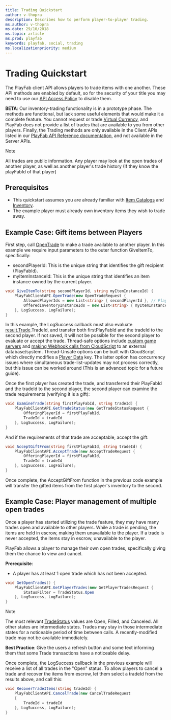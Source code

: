 ```yaml
---
title: Trading Quickstart
author: v-thopra
description: Describes how to perform player-to-player trading.
ms.author: v-thopra
ms.date: 29/10/2018
ms.topic: article
ms.prod: playfab
keywords: playfab, social, trading
ms.localizationpriority: medium
---
```


# Trading Quickstart

The PlayFab client API allows players to trade items with one another. These API methods are enabled by default, so for the security of your title you may need to use our [API Access Policy](../../config/gamemanager/api-access-policy.md) to disable them.

**BETA**: Our inventory-trading functionality is in a prototype phase. The methods are functional, but lack some useful elements that would make it a complete feature. You cannot request or trade [Virtual Currency](../../commerce/economy/currencies.md), and PlayFab does not provide a list of trades that are available to you from other players. Finally, the Trading methods are only available in the Client APIs listed in our [PlayFab API Reference documentation](../../../api-references/index.md), and not available in the Server APIs.

> [!NOTE]
> All trades are public information. Any player may look at the open trades of another player, as well as another player's trade history (If they know the playFabId of that player)

## Prerequisites

- This quickstart assumes you are already familiar with [Item Catalogs](../../commerce/items/catalogs.md) and [Inventory](../../data/playerdata/player-inventory.md).
- The example player must already own inventory items they wish to trade away.

## Example Case: Gift items between Players

First step, call [OpenTrade](xref:titleid.playfabapi.com.client.trading.opentrade) to make a trade available to another player. In this example we require input parameters to the outer function GiveItemTo, specifically:

- secondPlayerId: This is the unique string that identifies the gift recipient (PlayFabId).
- myItemInstanceId: This is the unique string that identifies an item instance owned by the current player.

```csharp
void GiveItemTo(string secondPlayerId, string myItemInstanceId) {
    PlayFabClientAPI.OpenTrade(new OpenTradeRequest {
        AllowedPlayerIds = new List<string> { secondPlayerId }, // PlayFab ID for the friend who will recieve your gift
        OfferedInventoryInstanceIds = new List<string> { myItemInstanceId } // The item instanceId fetched from GetUserInventory()
    }, LogSuccess, LogFailure);
}
```

In this example, the LogSuccess callback must also evaluate [result.Trade](xref:titleid.playfabapi.com.client.trading.opentrade#tradeinfo).TradeId, and transfer both firstPlayFabId and the tradeId to the second player. If not saved, it will not be possible for the second player to evaluate or accept the trade. Thread-safe options include [custom game servers](../../multiplayer/compute/custom-game-servers.md) and [making Webhook calls from CloudScript](../../automation/cloudscript/making-webhook-calls-from-cloudscript.md) to an external database/system. Thread-Unsafe options can be built with CloudScript which directly modifies a [Player Data](../../data/playerdata/player-data-quickstart.md) key. The latter option has concurrency issues where simultaneous trade-list-updates may not process correctly, but this issue can be worked around (This is an advanced topic for a future guide).

Once the first player has created the trade, and transferred their PlayFabId and the tradeId to the second player, the second player can examine the trade requirements (verifying it is a gift):

```csharp
void ExamineTrade(string firstPlayFabId, string tradeId) {
    PlayFabClientAPI.GetTradeStatus(new GetTradeStatusRequest {
        OfferingPlayerId = firstPlayFabId,
        TradeId = tradeId
    }, LogSuccess, LogFailure);
}
```

And if the requirements of that trade are acceptable, accept the gift:

```csharp
void AcceptGiftFrom(string firstPlayFabId, string tradeId) {
    PlayFabClientAPI.AcceptTrade(new AcceptTradeRequest {
        OfferingPlayerId = firstPlayFabId,
        TradeId = tradeId
    }, LogSuccess, LogFailure);
}
```

Once complete, the AcceptGiftFrom function in the previous code example will transfer the gifted items from the first player's inventory to the second.

## Example Case: Player management of multiple open trades

Once a player has started utilizing the trade feature, they may have many trades open and available to other players. While a trade is pending, the items are held in escrow, making them unavailable to the player. If a trade is never accepted, the items stay in escrow, unavailable to the player.

PlayFab allows a player to manage their own open trades, specifically giving them the chance to view and cancel.

**Prerequisite**:

- A player has at least 1 open trade which has not been accepted.

```csharp
void GetOpenTrades() {
    PlayFabClientAPI.GetPlayerTrades(new GetPlayerTradesRequest {
        StatusFilter = TradeStatus.Open
    }, LogSuccess, LogFailure);
}
```

> [!NOTE]
> The most relevant [TradeStatus](xref:titleid.playfabapi.com.client.trading.getplayertrades#tradestatus) values are Open, Filled, and Canceled. All other states are intermediate states. Trades may stay in those intermediate states for a noticeable period of time between calls. A recently-modified trade may not be available immediately.

**Best Practice**: Give the users a refresh button and some text informing them that some Trade transactions have a noticeable delay.

Once complete, the LogSuccess callback in the previous example will receive a list of all trades in the "Open" status. To allow players to cancel a trade and recover the items from escrow, let them select a tradeId from the results above, and call this:

```csharp
void RecoverTradeItems(string tradeId) {
    PlayFabClientAPI.CancelTrade(new CancelTradeRequest
    {
        TradeId = tradeId
    }, LogSuccess, LogFailure);
}
```
